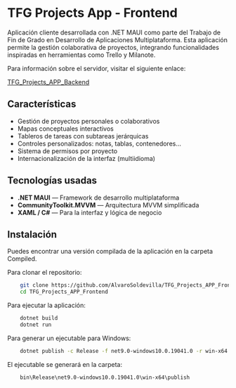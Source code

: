 
# TFG Projects App - Frontend

Aplicación cliente desarrollada con .NET MAUI como parte del Trabajo de Fin de Grado en Desarrollo de Aplicaciones Multiplataforma. Esta aplicación permite la gestión colaborativa de proyectos, integrando funcionalidades inspiradas en herramientas como Trello y Milanote.

Para información sobre el servidor, visitar el siguiente enlace:

[TFG_Projects_APP_Backend](https://github.com/AlvaroSoldevilla/TFG_Projects_APP_Backend)

## Características

- Gestión de proyectos personales o colaborativos
- Mapas conceptuales interactivos
- Tableros de tareas con subtareas jerárquicas
- Controles personalizados: notas, tablas, contenedores...
- Sistema de permisos por proyecto
- Internacionalización de la interfaz (multiidioma)


## Tecnologías usadas

- **.NET MAUI** — Framework de desarrollo multiplataforma
- **CommunityToolkit.MVVM** — Arquitectura MVVM simplificada
- **XAML / C#** — Para la interfaz y lógica de negocio


## Instalación

Puedes encontrar una versión compilada de la aplicación en la carpeta Compiled.

Para clonar el repositorio:

```bash
    git clone https://github.com/AlvaroSoldevilla/TFG_Projects_APP_Frontend
    cd TFG_Projects_APP_Frontend
```

Para ejecutar la aplicación:

```bash
    dotnet build
    dotnet run
```

Para generar un ejecutable para Windows:

```bash
    dotnet publish -c Release -f net9.0-windows10.0.19041.0 -r win-x64 --self-contained
```

El ejecutable se generará en la carpeta:

```bash
    bin\Release\net9.0-windows10.0.19041.0\win-x64\publish
```
